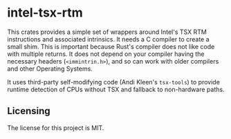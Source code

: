 # intel-tsx-rtm

This crates provides a simple set of wrappers around Intel's TSX RTM instructions and associated intrinsics. It needs a C compiler to create a small shim. This is important because Rust's compiler does not like code with multiple returns. It does not depend on your compiler having the necessary headers (`<immintrin.h>`), and so can work with older compilers and other Operating Systems.

It uses third-party self-modifying code (Andi Kleen's `tsx-tools`) to provide runtime detection of CPUs without TSX and fallback to non-hardware paths.


## Licensing

The license for this project is MIT.

[intel-tsx-rtm]: https://github.com/lemonrock/intel-tsx-rtm "intel-tsx-rtm GitHub page"
